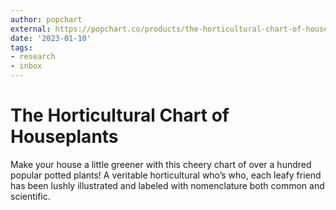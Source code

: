 ```yaml
---
author: popchart
external: https://popchart.co/products/the-horticultural-chart-of-houseplants
date: '2023-01-10'
tags:
- research
- inbox
---
```


# The Horticultural Chart of Houseplants

Make your house a little greener with this cheery chart of over a hundred popular potted plants! A veritable horticultural who’s who, each leafy friend has been lushly illustrated and labeled with nomenclature both common and scientific.
